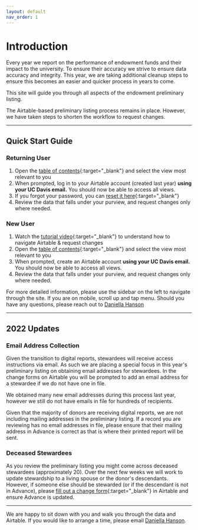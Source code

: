 ```yaml
---
layout: default
nav_order: 1
---
```

# Introduction
Every year we report on the performance of endowment funds and their impact to the university. To ensure their accuracy we strive to ensure data accuracy and integrity. This year, we are taking additional cleanup steps to ensure this becomes an easier and quicker process in years to come.

This site will guide you through all aspects of the endowment preliminary listing. 

The Airtable-based preliminary listing process remains in place. However, we have taken steps to shorten the workflow to request changes.

---

## Quick Start Guide
### Returning User
1. Open the [table of contents](https://airtable.com/shrRECvYOoGH81mQY){:target="\_blank"} and select the view most relevant to you
2. When prompted, log in to your Airtable account (created last year) **using your UC Davis email.** You should now be able to access all views.
3. If you forgot your password, you can [reset it here](https://airtable.com/forgot){:target="\_blank"}
4. Review the data that falls under your purview, and request changes only where needed.

### New User
1. Watch the [tutorial video](https://ucdavis.github.io/endowment//docs/airtable){:target="\_blank"} to understand how to navigate Airtable & request changes
2. Open the [table of contents](https://airtable.com/shrRECvYOoGH81mQY){:target="\_blank"} and select the view most relevant to you
3. When prompted, create an Airtable account **using your UC Davis email.** You should now be able to access all views.
4. Review the data that falls under your purview, and request changes only where needed.

For more detailed information, please use the sidebar on the left to navigate through the site. If you are on mobile, scroll up and tap menu. Should you have any questions, please reach out to [Daniella Hanson](mailto:dahanson@ucdavis.edu)

---

## 2022 Updates
### Email Address Collection
Given the transition to digital reports, stewardees will receive access instructions via email. As such we are placing a special focus in this year's preliminary listing on obtaining email addresses for stewardees. In the change forms on Airtable you will be prompted to add an email address for a stewardee if we do not have one in file. 

We obtained many new email addresses during this process last year, however we still do not have emails in file for hundreds of recipients.

Given that the majority of donors are receiving digital reports, we are not including mailing addresses in the preliminary listing. If a record you are reviewing has no email addresses in file, please ensure that their mailing address in Advance is correct as that is where their printed report will be sent.

<!---
### Endowment Cleanup
We are continuing the endowment cleanup process. Just as last year, you will find a link to these funds in the Airtable [table of contents](https://airtable.com/shrRECvYOoGH81mQY){:target="\_blank"}
-->

### Deceased Stewardees
As you review the preliminary listing you might come across deceased stewardees (approximately 20). Over the next few weeks we will work to update stewardship to a living spouse or the donor's descendants. However, if someone else should be stewarded (or if the descendant is not in Advance), please [fill out a change form](https://ucdavis.github.io/endowment//docs/change){:target="\_blank"} in Airtable and ensure Advance is updated.

---

We are happy to sit down with you and walk you through the data and Airtable. If you would like to arrange a time, please email [Daniella Hanson](mailto:dahanson@ucdavis.edu).
